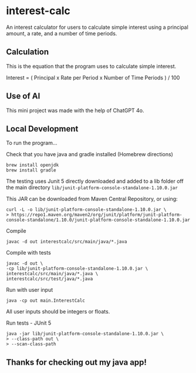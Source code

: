 # interest-calc
An interest calculator for users to calculate simple interest using a principal amount, a rate, and a number
of time periods.  

## Calculation

This is the equation that the program uses to calculate simple interest. 

Interest = ( Principal x Rate per Period x Number of Time Periods ) / 100

## Use of AI

This mini project was made with the help of ChatGPT 4o.  

## Local Development

To run the program... 

Check that you have java and gradle installed (Homebrew directions)

```shell
brew install openjdk
brew install gradle
```

The testing uses Junit 5 directly downloaded and added to a lib folder off the main directory
`lib/junit-platform-console-standalone-1.10.0.jar`

This JAR can be downloaded from Maven Central Repository, or using:

```shell
curl -L -o lib/junit-platform-console-standalone-1.10.0.jar \
> https://repo1.maven.org/maven2/org/junit/platform/junit-platform-console-standalone/1.10.0/junit-platform-console-standalone-1.10.0.jar
```

Compile

```shell
javac -d out interestcalc/src/main/java/*.java
```

Compile with tests

```shell
javac -d out \
-cp lib/junit-platform-console-standalone-1.10.0.jar \
interestcalc/src/main/java/*.java \
interestcalc/src/test/java/*.java
```

Run with user input
```shell
java -cp out main.InterestCalc
```

All user inputs should be integers or floats.  

Run tests - JUnit 5
```shell
java -jar lib/junit-platform-console-standalone-1.10.0.jar \
> --class-path out \
> --scan-class-path

```


## Thanks for checking out my java app! 